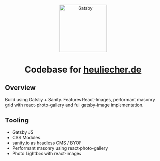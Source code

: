 <p align="center">
  <a href="https://heuliecher.de/">
    <img alt="Gatsby" src="https://cdn.sanity.io/images/74ftimmm/production/0b13f403bf734e27ebaf1d676492dea5611f3a09-276x153.png" width="153" />
  </a>
</p>

<h1 align="center">
  Codebase for <a href="https://heuliecher.de/">heuliecher.de</a>
</h1>

<h2>Overview</h2>
<p>Build using Gatsby + Sanity. Features React-Images, performant masonry grid with react-photo-gallery and full gatsby-image implementation.</p>

<h2>Tooling</h2>
<ul>
<li>Gatsby JS</li>
<li>CSS Modules</li>
<li>sanity.io as headless CMS / BYOF</li>
<li>Performant masonry using react-photo-gallery</li>
<li>Photo Lightbox with react-images</li>
</ul>
